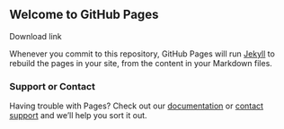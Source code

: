 ## Welcome to GitHub Pages

Download link

Whenever you commit to this repository, GitHub Pages will run [Jekyll](https://jekyllrb.com/) to rebuild the pages in your site, from the content in your Markdown files.



### Support or Contact

Having trouble with Pages? Check out our [documentation](https://docs.github.com/categories/github-pages-basics/) or [contact support](https://support.github.com/contact) and we’ll help you sort it out.
